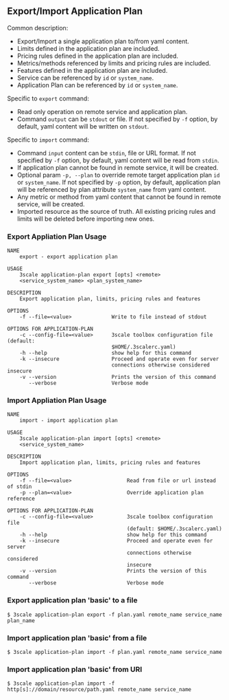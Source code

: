 ## Export/Import Application Plan

Common description:
* Export/Import a single application plan to/from yaml content.
* Limits defined in the application plan are included.
* Pricing rules defined in the application plan are included.
* Metrics/methods referenced by limits and pricing rules are included.
* Features defined in the application plan are included.
* Service can be referenced by `id` or `system_name`.
* Application Plan can be referenced by `id` or `system_name`.

Specific to `export` command:
* Read only operation on remote service and application plan.
* Command `output` can be `stdout` or file. If not specified by `-f` option, by default, yaml content will be written on `stdout`.

Specific to `import` command:
* Command `input` content can be `stdin`, file or URL format. If not specified by `-f` option, by default, yaml content will be read from `stdin`.
* If application plan cannot be found in remote service, it will be created.
* Optional param `-p, --plan` to override remote target application plan `id` or `system_name`. If not specified by `-p` option, by default, application plan will be referenced by plan attribute `system_name` from yaml content.
* Any metric or method from yaml content that cannot be found in remote service, will be created.
* Imported resource as the source of truth. All existing pricing rules and limits will be deleted before importing new ones.

### Export Appliation Plan Usage

```shell
NAME
    export - export application plan

USAGE
    3scale application-plan export [opts] <remote>
    <service_system_name> <plan_system_name>

DESCRIPTION
    Export application plan, limits, pricing rules and features

OPTIONS
    -f --file=<value>             Write to file instead of stdout

OPTIONS FOR APPLICATION-PLAN
    -c --config-file=<value>      3scale toolbox configuration file (default:
                                  $HOME/.3scalerc.yaml)
    -h --help                     show help for this command
    -k --insecure                 Proceed and operate even for server
                                  connections otherwise considered insecure
    -v --version                  Prints the version of this command
       --verbose                  Verbose mode
```

### Import Appliation Plan Usage

```shell
NAME
    import - import application plan

USAGE
    3scale application-plan import [opts] <remote>
    <service_system_name>

DESCRIPTION
    Import application plan, limits, pricing rules and features

OPTIONS
    -f --file=<value>                  Read from file or url instead of stdin
    -p --plan=<value>                  Override application plan reference

OPTIONS FOR APPLICATION-PLAN
    -c --config-file=<value>           3scale toolbox configuration file
                                       (default: $HOME/.3scalerc.yaml)
    -h --help                          show help for this command
    -k --insecure                      Proceed and operate even for server
                                       connections otherwise considered
                                       insecure
    -v --version                       Prints the version of this command
       --verbose                       Verbose mode
```

### Export application plan 'basic' to a file

```shell
$ 3scale application-plan export -f plan.yaml remote_name service_name plan_name
```

### Import application plan 'basic' from a file

```shell
$ 3scale application-plan import -f plan.yaml remote_name service_name
```

### Import application plan 'basic' from URI

```shell
$ 3scale application-plan import -f http[s]://domain/resource/path.yaml remote_name service_name
```
